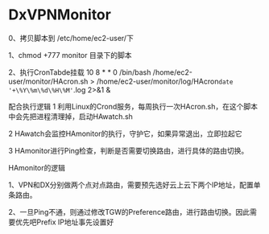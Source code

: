 # DxVPNMonitor

0、拷贝脚本到 /etc/home/ec2-user/下

1、chmod +777 monitor 目录下的脚本

2、执行CronTabde挂载 10 8 * * 0 /bin/bash /home/ec2-user/monitor/HAcron.sh > /home/ec2-user/monitor/log/HAcron`date '+\%Y\%m\%d\%H\%M'`.log 2>&1 &

配合执行逻辑
1 利用Linux的Crond服务，每周执行一次HAcron.sh，在这个脚本中会先把进程清理掉，启动HAwatch.sh

2 HAwatch会监控HAmonitor的执行，守护它，如果异常退出，立即拉起它

3 HAmonitor进行Ping检查，判断是否需要切换路由，进行具体的路由切换。

HAmonitor的逻辑

1、VPN和DX分别做两个点对点路由，需要预先选好云上云下两个IP地址，配置单条路由。

2、一旦Ping不通，则通过修改TGW的Preference路由，进行路由切换。因此需要优先吧Prefix IP地址事先设置好
